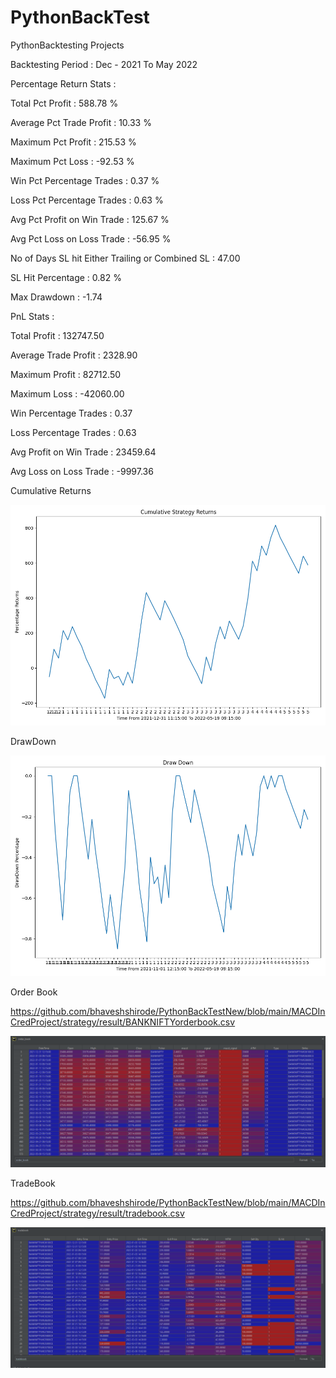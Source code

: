 # PythonBackTest
 PythonBacktesting Projects

Backtesting Period : Dec - 2021 To May 2022

Percentage Return Stats :

Total Pct Profit : 588.78 %

Average Pct Trade Profit : 10.33 % 

Maximum Pct Profit : 215.53 % 

Maximum Pct Loss : -92.53 % 

Win Pct Percentage Trades :  0.37 %

Loss Pct Percentage Trades :  0.63 %

Avg Pct Profit on Win Trade : 125.67 %

Avg Pct Loss on Loss Trade : -56.95 %

No of Days SL hit Either Trailing or Combined SL : 47.00

SL Hit Percentage :  0.82 %

Max Drawdown : -1.74

PnL Stats :

Total Profit :    132747.50

Average Trade Profit :      2328.90

Maximum Profit :     82712.50

Maximum Loss :    -42060.00

Win Percentage Trades :         0.37

Loss Percentage Trades :         0.63

Avg Profit on Win Trade :     23459.64

Avg Loss on Loss Trade :     -9997.36

Cumulative Returns

![Alt text](/MACDInCredProject/images/Strategy_Graph_Dec_2021_may_2022.png?raw=true "Optional Title")

DrawDown

![Alt text](/MACDInCredProject/images/DrawDown_Graph.PNG?raw=true "Optional Title")

Order Book 

https://github.com/bhaveshshirode/PythonBackTestNew/blob/main/MACDInCredProject/strategy/result/BANKNIFTYorderbook.csv

![Alt text](/MACDInCredProject/images/OrderBook.PNG?raw=true "Optional Title")

TradeBook 

https://github.com/bhaveshshirode/PythonBackTestNew/blob/main/MACDInCredProject/strategy/result/tradebook.csv

![Alt text](/MACDInCredProject/images/Tradebook.PNG?raw=true "Optional Title")




